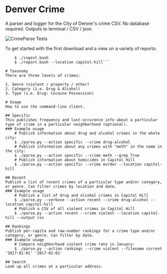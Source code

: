 # Denver Crime
A parser and logger for the City of Denver's crime CSV. No database required. Outputs to terminal / CSV / json.

![CrimeParse Tests](https://api.travis-ci.org/freejoe76/crime.png)

To get started with the first download and a view on a variety of reports:
```    $ cd crimeparse
    $ ./ingest.bash
    $ ./report.bash --location capitol-hill```

# Taxonomy
There are three levels of crimes: 

1. Genre (violent / property / other)
2. Category (i.e. Drug & Alcohol)
3. Type (i.e. Drug: Cocaine Possession)

# Usage
How to use the command-line client.

## Specific
This publishes frequency and last-occurence info about a particular type of crime in a particular neighborhood (optional).
### Example usage
    # Publish information about drug and alcohol crimes in the whole city:
    $ ./parse.py --action specific --crime drug-alcohol
    # Publish information about any crimes with "meth" in the name in the city:
    $ ./parse.py --action specific --crime meth --grep True 
    # Publish information about homicides in Capitol Hill
    $ ./parse.py --action specific --crime murder --location capitol-hill

## Recent
Publish a list of recent crimes of a particular type and/or category, or genre. Can filter crimes by location and date.
### Example usage
    # Publish a list of drug and alcohol crimes in Capitol Hill
    $ ./parse.py --verbose --action recent --crime drug-alcohol --location capitol-hill
    # Publish a CSV of all violent crimes in Capitol Hill
    $ ./parse.py --action recent --crime violent --location capitol-hill --output csv

## Rankings
Publish per-capita and raw-number rankings for a crime type and/or category, or genre. Can filter by date.
### Example usage
    # Compare neighborhood violent crime rate in January:
    $ ./parse.py --action rankings --crime violent --filename current '2017-01-01' '2017-02-01'

## Search
Look up all crimes at a particular address.
